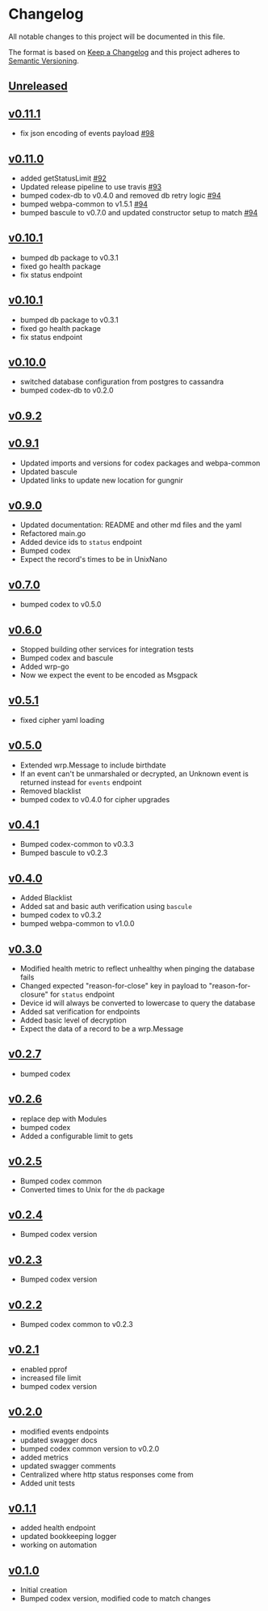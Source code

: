 # Changelog
All notable changes to this project will be documented in this file.

The format is based on [Keep a Changelog](http://keepachangelog.com/en/1.0.0/)
and this project adheres to [Semantic Versioning](http://semver.org/spec/v2.0.0.html).

## [Unreleased]

## [v0.11.1]
- fix json encoding of events payload [#98](https://github.com/xmidt-org/gungnir/pull/98)

## [v0.11.0]
- added getStatusLimit [#92](https://github.com/xmidt-org/gungnir/pull/92)
- Updated release pipeline to use travis [#93](https://github.com/xmidt-org/gungnir/pull/93)
- bumped codex-db to v0.4.0 and removed db retry logic [#94](https://github.com/xmidt-org/gungnir/pull/94)
- bumped webpa-common to v1.5.1 [#94](https://github.com/xmidt-org/gungnir/pull/94)
- bumped bascule to v0.7.0 and updated constructor setup to match [#94](https://github.com/xmidt-org/gungnir/pull/94)

## [v0.10.1]
- bumped db package to v0.3.1
- fixed go health package
- fix status endpoint

## [v0.10.1]
- bumped db package to v0.3.1
- fixed go health package
- fix status endpoint

## [v0.10.0]
- switched database configuration from postgres to cassandra
- bumped codex-db to v0.2.0

## [v0.9.2]

## [v0.9.1]
- Updated imports and versions for codex packages and webpa-common
- Updated bascule 
- Updated links to update new location for gungnir

## [v0.9.0]
- Updated documentation: README and other md files and the yaml
- Refactored main.go
- Added device ids to `status` endpoint 
- Bumped codex
- Expect the record's times to be in UnixNano

## [v0.7.0]
- bumped codex to v0.5.0

## [v0.6.0]
 - Stopped building other services for integration tests
 - Bumped codex and bascule
 - Added wrp-go
 - Now we expect the event to be encoded as Msgpack

## [v0.5.1]
- fixed cipher yaml loading

## [v0.5.0]
 - Extended wrp.Message to include birthdate
 - If an event can't be unmarshaled or decrypted, an Unknown event is returned instead for `events` endpoint
 - Removed blacklist
 - bumped codex to v0.4.0 for cipher upgrades

## [v0.4.1]
- Bumped codex-common to v0.3.3
- Bumped bascule to v0.2.3

## [v0.4.0]
- Added Blacklist
- Added sat and basic auth verification using `bascule`
- bumped codex to v0.3.2
- bumped webpa-common to v1.0.0

## [v0.3.0]
 - Modified health metric to reflect unhealthy when pinging the database fails
 - Changed expected "reason-for-close" key in payload to "reason-for-closure" for `status` endpoint
 - Device id will always be converted to lowercase to query the database
 - Added sat verification for endpoints
 - Added basic level of decryption
 - Expect the data of a record to be a wrp.Message

## [v0.2.7]
 - bumped codex

## [v0.2.6]
- replace dep with Modules
- bumped codex
- Added a configurable limit to gets

## [v0.2.5]
 - Bumped codex common
 - Converted times to Unix for the `db` package

## [v0.2.4]
 - Bumped codex version

## [v0.2.3]
 - Bumped codex version

## [v0.2.2]
 - Bumped codex common to v0.2.3

## [v0.2.1]
- enabled pprof
- increased file limit
- bumped codex version

## [v0.2.0]
- modified events endpoints
- updated swagger docs
- bumped codex common version to v0.2.0
- added metrics
- updated swagger comments
- Centralized where http status responses come from
- Added unit tests

## [v0.1.1]
- added health endpoint
- updated bookkeeping logger
- working on automation

## [v0.1.0]
- Initial creation
- Bumped codex version, modified code to match changes

[Unreleased]: https://github.com/xmidt-org/gungnir/compare/v0.11.1...HEAD
[v0.11.1]: https://github.com/xmidt-org/gungnir/compare/v0.11.0...v0.11.1
[v0.11.0]: https://github.com/xmidt-org/gungnir/compare/v0.10.1...v0.11.0
[v0.10.1]: https://github.com/xmidt-org/gungnir/compare/v0.10.0...v0.10.1
[v0.10.0]: https://github.com/xmidt-org/gungnir/compare/v0.9.2...v0.10.0
[v0.9.2]: https://github.com/xmidt-org/gungnir/compare/v0.9.1...v0.9.2
[v0.9.1]: https://github.com/xmidt-org/gungnir/compare/v0.9.0...v0.9.1
[v0.9.0]: https://github.com/xmidt-org/gungnir/compare/v0.7.0...v0.9.0
[v0.7.0]: https://github.com/xmidt-org/gungnir/compare/v0.6.0...v0.7.0
[v0.6.0]: https://github.com/xmidt-org/gungnir/compare/v0.5.1...v0.6.0
[v0.5.1]: https://github.com/xmidt-org/gungnir/compare/v0.5.0...v0.5.1
[v0.5.0]: https://github.com/xmidt-org/gungnir/compare/v0.4.1...v0.5.0
[v0.4.1]: https://github.com/xmidt-org/gungnir/compare/v0.4.0...v0.4.1
[v0.4.0]: https://github.com/xmidt-org/gungnir/compare/v0.3.0...v0.4.0
[v0.3.0]: https://github.com/xmidt-org/gungnir/compare/v0.2.7...v0.3.0
[v0.2.7]: https://github.com/xmidt-org/gungnir/compare/v0.2.6...v0.2.7
[v0.2.6]: https://github.com/xmidt-org/gungnir/compare/v0.2.5...v0.2.6
[v0.2.5]: https://github.com/xmidt-org/gungnir/compare/v0.2.4...v0.2.5
[v0.2.4]: https://github.com/xmidt-org/gungnir/compare/v0.2.3...v0.2.4
[v0.2.3]: https://github.com/xmidt-org/gungnir/compare/v0.2.2...v0.2.3
[v0.2.2]: https://github.com/xmidt-org/gungnir/compare/v0.2.1...v0.2.2
[v0.2.1]: https://github.com/xmidt-org/gungnir/compare/v0.2.0...v0.2.1
[v0.2.0]: https://github.com/xmidt-org/gungnir/compare/v0.1.1...v0.2.0
[v0.1.1]: https://github.com/xmidt-org/gungnir/compare/v0.1.0...v0.1.1
[v0.1.0]: https://github.com/xmidt-org/gungnir/compare/0.0.0...v0.1.0
